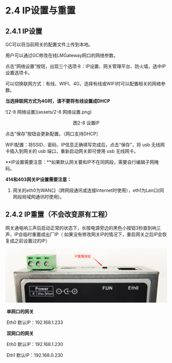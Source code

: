 # 2.4 IP设置与重置

## 2.4.1 IP设置

GC可以将当前网关的配置文件上传到本地。 

用户可以通过GC修改在线LMGateway网口的网络参数。 

点击“网络设置”按钮，出现三个选项卡：IP设置、网关管理平台、防火墙，选中IP设置选项卡。

可以切换联网方式：有线、WIFI、4G，选择有线或WIFI时可以配置相关的网络参数。

**当选择联网方式为4G时，请不要将有线设置成DHCP**

![2-8 网络设置](assets/2-8 网络设置.png)

<center>图2-8 设置IP</center>

点击“保存”按钮会更新配置。（网口支持DHCP）

WIFI配置：将SSID、密码、IP信息正确填写完成后，点击“保存”，将 usb 无线网卡插入到网关的 usb 端口，重新启动网关即可使用 usb 无线网卡。

**IP设置需要注意：**如果默认网关要和IP不在同网段，需要自行编辑子网掩码。



   **414和403网关IP设置需要注意：**

1. 网关的eth0为WAN口（跨网段通讯或连接Internet时使用），eth1为Lan口(同网段局域网通讯时使用)。



## 2.4.2 IP重置（不会改变原有工程）

网关通电响三声后启动正常的状态下，长按电源旁边的黑色小按钮3秒直到响三声，IP会临时重置成出厂IP（ 如果没有修改网关IP的情况下，重启网关之后IP会恢复成之前设置过的IP）

![IP重置按钮](assets/IP重置按钮.png)

​	**单网口的网关**   

​	Eth0 默认IP：192.168.1.233

​	**双网口的网关**

​	Eth0 默认IP：192.168.1.230

​	Eth1 默认IP：192.168.0.230
